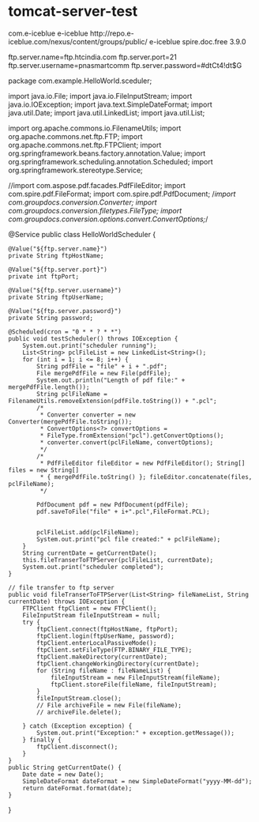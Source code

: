 # tomcat-server-test


<repositories>
        <repository>
            <id>com.e-iceblue</id>
            <name>e-iceblue</name>
            <url>http://repo.e-iceblue.com/nexus/content/groups/public/</url>
        </repository>
    </repositories>

<dependency>
            <groupId>e-iceblue</groupId>
            <artifactId>spire.doc.free</artifactId>
            <version>3.9.0</version>
</dependency>


ftp.server.name=ftp.htcindia.com
ftp.server.port=21
ftp.server.username=pnasmartcomm
ftp.server.password=#dtCt4!dt$G

package com.example.HelloWorld.sceduler;

import java.io.File;
import java.io.FileInputStream;
import java.io.IOException;
import java.text.SimpleDateFormat;
import java.util.Date;
import java.util.LinkedList;
import java.util.List;

import org.apache.commons.io.FilenameUtils;
import org.apache.commons.net.ftp.FTP;
import org.apache.commons.net.ftp.FTPClient;
import org.springframework.beans.factory.annotation.Value;
import org.springframework.scheduling.annotation.Scheduled;
import org.springframework.stereotype.Service;

//import com.aspose.pdf.facades.PdfFileEditor;
import com.spire.pdf.FileFormat;
import com.spire.pdf.PdfDocument;
/*import com.groupdocs.conversion.Converter;
import com.groupdocs.conversion.filetypes.FileType;
import com.groupdocs.conversion.options.convert.ConvertOptions;*/

@Service
public class HelloWorldScheduler {

	@Value("${ftp.server.name}")
	private String ftpHostName;

	@Value("${ftp.server.port}")
	private int ftpPort;

	@Value("${ftp.server.username}")
	private String ftpUserName;

	@Value("${ftp.server.password}")
	private String password;

	@Scheduled(cron = "0 * * ? * *")
	public void testScheduler() throws IOException {
		System.out.print("scheduler running");
		List<String> pclFileList = new LinkedList<String>();
		for (int i = 1; i <= 8; i++) {
			String pdfFile = "file" + i + ".pdf";
			File mergePdfFile = new File(pdfFile);
			System.out.println("Length of pdf file:" + mergePdfFile.length());
			String pclFileName = FilenameUtils.removeExtension(pdfFile.toString()) + ".pcl";
			/*
			 * Converter converter = new Converter(mergePdfFile.toString());
			 * ConvertOptions<?> convertOptions =
			 * FileType.fromExtension("pcl").getConvertOptions();
			 * converter.convert(pclFileName, convertOptions);
			 */
			/*
			 * PdfFileEditor fileEditor = new PdfFileEditor(); String[] files = new String[]
			 * { mergePdfFile.toString() }; fileEditor.concatenate(files, pclFileName);
			 */
			
			PdfDocument pdf = new PdfDocument(pdfFile);
			pdf.saveToFile("file" + i+".pcl",FileFormat.PCL);
			
			
			pclFileList.add(pclFileName);
			System.out.print("pcl file created:" + pclFileName);
		}
		String currentDate = getCurrentDate();
		this.fileTranserToFTPServer(pclFileList, currentDate);
		System.out.print("scheduler completed");
	}

	// file transfer to ftp server
	public void fileTranserToFTPServer(List<String> fileNameList, String currentDate) throws IOException {
		FTPClient ftpClient = new FTPClient();
		FileInputStream fileInputStream = null;
		try {
			ftpClient.connect(ftpHostName, ftpPort);
			ftpClient.login(ftpUserName, password);
			ftpClient.enterLocalPassiveMode();
			ftpClient.setFileType(FTP.BINARY_FILE_TYPE);
			ftpClient.makeDirectory(currentDate);
			ftpClient.changeWorkingDirectory(currentDate);
			for (String fileName : fileNameList) {
				fileInputStream = new FileInputStream(fileName);
				ftpClient.storeFile(fileName, fileInputStream);
			}
			fileInputStream.close();
			// File archiveFile = new File(fileName);
			// archiveFile.delete();

		} catch (Exception exception) {
			System.out.print("Exception:" + exception.getMessage());
		} finally {
			ftpClient.disconnect();
		}
	}
	public String getCurrentDate() {
		Date date = new Date();
		SimpleDateFormat dateFormat = new SimpleDateFormat("yyyy-MM-dd");
		return dateFormat.format(date);
	}
}


